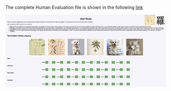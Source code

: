 The complete Human Evaluation file is shown in the following [link](https://pan.baidu.com/s/13YPl75sxNusi_c57Khvd1Q?pwd=9brg)

![mech](https://github.com/01yzzyu/ReChar/blob/main/assets/user_study.png)	

